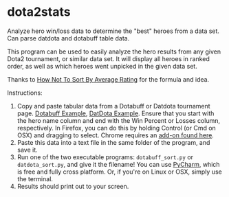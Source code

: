 # dota2stats
Analyze hero win/loss data to determine the "best" heroes from a data set. Can parse datdota and dotabuff table data.

This program can be used to easily analyze the hero results from any given Dota2 tournament, or similar data set.
It will display all heroes in ranked order, as well as which heroes went unpicked in the given data set.

Thanks to [How Not To Sort By Average Rating](http://www.evanmiller.org/how-not-to-sort-by-average-rating.html) for the formula and idea.

Instructions:

1. Copy and paste tabular data from a Dotabuff or Datdota tournament page. [Dotabuff Example](http://www.dotabuff.com/esports/leagues/4479/heroes), [DatDota Example](http://www.datdota.com/tournament.php?q=451&tournament=The%20International%202015&p=heroes). Ensure that you start with the hero name column and end with the Win Percent or Losses column, respectively. In Firefox, you can do this by holding Control (or Cmd on OSX) and dragging to select. Chrome requires an [add-on found here](https://chrome.google.com/webstore/detail/copytables/ekdpkppgmlalfkphpibadldikjimijon?hl=en).
2. Paste this data into a text file in the same folder of the program, and save it.
3. Run one of the two executable programs: `dotabuff_sort.py` or `datdota_sort.py`, and give it the filename! You can use [PyCharm](https://www.jetbrains.com/pycharm/download/), which is free and fully cross platform. Or, if you're on Linux or OSX, simply use the terminal.
4. Results should print out to your screen.
